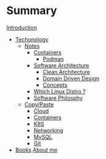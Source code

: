 # Summary

[Introduction](README.md)

- [Techonology](tech/README.md)
  - [Notes](tech/concepts/README.md)
    - [Containers](tech/containers/README.md)
      - [Podman](tech/containers/podman.md)
    - [Software Architecture](tech/concepts/README.md)
      - [Clean Architecture](tech/concepts/clean-arch.md)
      - [Domain Driven Design](tech/concepts/ddd.md)
      - [Concepts](tech/concepts/software-arch.md)
    - [Which Linux Distro ?](tech/concepts/linux/which-distro.md)
    - [Software Philosphy](tech/concepts/philosphy.md)
    <!--- [Interesting Links](tech/concepts/links.md)-->
  - [Copy/Paste](tech/copy-paste/README.md)
    - [Cloud](tech/copy-paste/cloud/oneliners.md)
    - [Containers](tech/copy-paste/containers/oneliners.md)
    - [K8S](tech/copy-paste/cloud/k8s.md)
    - [Networking](tech/copy-paste/networking/oneliners.md)
    - [MySQL](tech/copy-paste/databases/mysql.md)
    - [Git](tech/copy-paste/git/git.md)
- [Books](tech/README.md)
[About me]()
